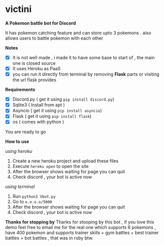 # victini

**A Pokemon battle bot for Discord**

 It has pokemon catching feature and can store upto 3 pokemons . also allows users to battle pokemon with each other

**Notes**

- [x] It is not well made , i made it to have some base to start of , the main one is closed source
- [x] It uses Heroku as PaaS
- [x] you can run it directly from terminal by removing **Flask** parts or visiting the url flask provides

**Requirements**

- [x] Discord.py ( get it using ```pip install discord.py```)
- [x] Sqlite3       ( Install from apt )
- [x] Asyncio      ( get it using ```pip install asyncio```)
- [x] Flask           ( get it using ```pip install flask```)
- [x] os                ( comes with python )

You are ready to go

**How to use**

*using heroku*
 1. Create a new heroku project and upload these files
 2. Execute ```heroku open``` to open the site
 3. After the browser shows waiting for page you can quit
 4. Check discord , your bot is active now

*using terminal*
 1. Run ```python3 Vbot.py```
 2. Go to ```o.o.o.o/5000```
 3. After the browser shows waiting for page you can quit
 4. Check discord , your bot is active now

**Thanks for stopping by**
 Thanks for stooping by this bot , if you love this demo feel free
 to email me for the real one which supports 6 pokemons , have 400 pokemon
 and supports trainer skills + gym battles + best trainer battles + bot battles ,
 that was in ruby btw.





